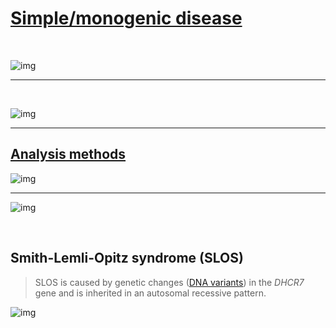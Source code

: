 # [Simple/monogenic disease](https://www.slideserve.com/odin/exome-sequencing-as-molecular-diagnostic-tool-of-mendelian-diseases)

​      

![img](https://image2.slideserve.com/3756910/mendelian-diseases1-l.jpg)

---------------

​         

![img](https://image2.slideserve.com/3756910/mendelian-diseases2-l.jpg)

-----------

 ## [Analysis methods](https://pubmed.ncbi.nlm.nih.gov/27513020/)

![img](F:\gwas_overview\figs\1604579880001.png)

----------------------------

![img](https://image2.slideserve.com/3756910/mendelian-diseases-identified-by-exome-sequencing-n.jpg)



​    

## Smith-Lemli-Opitz syndrome (SLOS) 

>  SLOS is caused by genetic changes ([DNA variants](https://www.cancer.gov/publications/dictionaries/cancer-terms/def/776887)) in the *DHCR7* gene and is inherited in an autosomal recessive pattern. 

![img](https://image2.slideserve.com/3756910/case-11-n.jpg)


